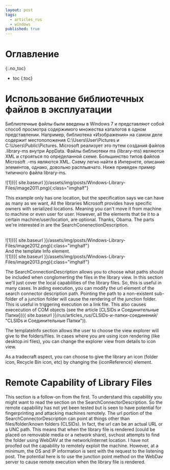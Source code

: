 ```yaml
---
layout: post
tags:
  - articles_rus
  - windows
published: true
---
```

# Оглавление
{:.no_toc}

* toc
{:toc}

# Использование библиотечных файлов в эксплуатации

Библиотечные файлы были введены в Windows 7 и представляют собой способ просмотра содержимого множества каталогов в одном представлении. Например, библиотека «Изображения» на самом деле содержит местоположения C:\\Users\\User\\Pictures и C:\\Users\\Public\\Pictures. Microsoft реализует это путем создания файлов .library-ms внутри AppData. Файлы библиотеки ms (library-ms) являются XML и строяться по определанной схеме. Большинство типов файлов Microsoft .-ms являются XML. Схему легко найти в Интернете, описание элементов, однако, довольно расплывчато. Ниже приведен пример типичного файла library-ms.

![1]({{ site.baseurl }}/assets/img/posts/Windows-Library-Files/image2011.png){:class="imghalf"}

This example only has one location, but the specification says we can have as many as we want, All the libraries Microsoft provides have specific owners with serialized locations. Meaning you can't move it from machine to machine or even user for user. However, all the elements that tie it to a certain machine/user/location, are optional. Thanks, Obama. The parts we're interested in are the SearchConenectionDescription.

<br>
![1]({{ site.baseurl }}/assets/img/posts/Windows-Library-Files/image2012.png){:class="imghalf"}
<br>
								And the template Info element.
<br>
![1]({{ site.baseurl }}/assets/img/posts/Windows-Library-Files/image2013.png){:class="imghalf"}
<br>

The SearchConnectionDescription allows you to choose what paths should be included when conglomerting the files in the library view. In this section we'll just cover the local capabilities of the library files. So, this is useful in many cases. In aiding execution, you can modify the url element of the search connector description path. Pointing the path to a non-existent sub-folder of a junction folder will cause the rendering of the junction folder. This is useful in triggering execution on a link file. This also causes exececution of COM objects (see the article [CLSIDs и Соединительные Папки]({{ site.baseurl }}/rus/articles_rus/CLSIDs-и-папки-соединений/ "CLSIDs и Соединительные Папки")).

 

The templateInfo section allows the user to choose the view explorer will give to the folders/files. In cases where you are using icon rendering (like desktop.ini files), you can change the explorer view from details to icon view.

 

As a tradecraft aspect, you can choose to give the library an icon (folder icon, Recycle Bin icon, etc) by changing the {iconReference} element.

# Remote Capability of Library Files

This section is a follow-on from the first. To understand this capability you might want to read the section on the SearchConnectorDescription. So the remote capabiliity has not yet been tested but is seen to have potential for fingerprinting and attacking machines remotely. The url portion of the SearchConnectorDescription can point at things other than files/folder/known folders (CLSIDs). In fact, the url can be an actual URL or a UNC path. This means that when the library file is rendered (could be placed on removable media or a network share), svchost attempts to find the folder using WebDAV at the network/internet location. I have not proofed out the capability to remotely exploit the machine. However, at a minimum, the OS and IP information is sent with the request to the listening post. The potential here is to use the junction point method on the WebDav server to cause remote execution when the library file is rendered.

